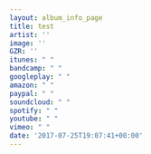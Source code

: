 ```yaml
---
layout: album_info_page
title: test
artist: ''
image: ''
GZR: ''
itunes: " "
bandcamp: " "
googleplay: " "
amazon: " "
paypal: " "
soundcloud: " "
spotify: " "
youtube: " "
vimeo: " "
date: '2017-07-25T19:07:41+00:00'
---
```

